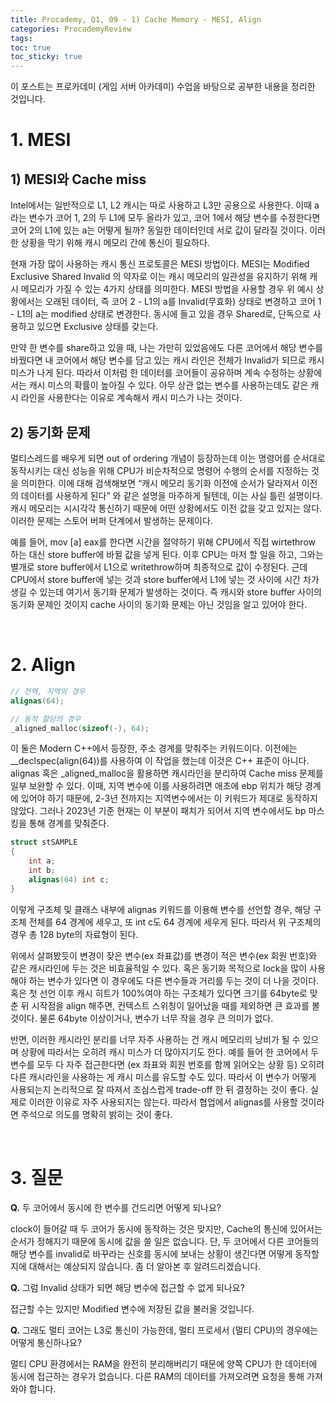 ```yaml
---
title: Procademy, Q1, 09 - 1) Cache Memory - MESI, Align
categories: ProcademyReview
tags: 
toc: true
toc_sticky: true
---
```


이 포스트는 프로카데미 (게임 서버 아카데미) 수업을 바탕으로 공부한 내용을 정리한 것입니다. 

# **1. MESI**

## **1) MESI와 Cache miss**

Intel에서는 일반적으로 L1, L2 캐시는 따로 사용하고 L3만 공용으로 사용한다. 이때 a라는 변수가 코어 1, 2의 두 L1에 모두 올라가 있고, 코어 1에서 해당 변수를 수정한다면 코어 2의 L1에 있는 a는 어떻게 될까? 동일한 데이터인데 서로 값이 달라질 것이다. 이러한 상황을 막기 위해 캐시 메모리 간에 통신이 필요하다.

현재 가장 많이 사용하는 캐시 통신 프로토콜은 MESI 방법이다. MESI는 Modified Exclusive Shared Invalid 의 약자로 이는 캐시 메모리의 일관성을 유지하기 위해 캐시 메모리가 가질 수 있는 4가지 상태를 의미한다.  MESI 방법을 사용할 경우 위 예시 상황에서는 오래된 데이터, 즉 코어 2 - L1의 a를 Invalid(무효화) 상태로 변경하고 코어 1 - L1의 a는 modified 상태로 변경한다. 동시에 들고 있을 경우 Shared로, 단독으로 사용하고 있으면 Exclusive 상태를 갖는다. 

만약 한 변수를 share하고 있을 때, 나는 가만히 있었음에도 다른 코어에서 해당 변수를 바꿨다면 내 코어에서 해당 변수를 담고 있는 캐시 라인은 전체가 Invalid가 되므로 캐시 미스가 나게 된다. 따라서 이처럼 한 데이터를 코어들이 공유하며 계속 수정하는 상황에서는 캐시 미스의 확률이 높아질 수 있다. 아무 상관 없는 변수를 사용하는데도 같은 캐시 라인을 사용한다는 이유로 계속해서 캐시 미스가 나는 것이다. 

## **2) 동기화 문제**

멀티스레드를 배우게 되면 out of ordering 개념이 등장하는데 이는 명령어를 순서대로 동작시키는 대신 성능을 위해 CPU가 비순차적으로 명령어 수행의 순서를 지정하는 것을 의미한다. 이에 대해 검색해보면 “캐시 메모리 동기화 이전에 순서가 달라져서 이전의 데이터를 사용하게 된다” 와 같은 설명을 마주하게 될텐데, 이는 사실 틀린 설명이다. 캐시 메모리는 시시각각 통신하기 때문에 어떤 상황에서도 이전 값을 갖고 있지는 않다. 이러한 문제는 스토어 버퍼 단계에서 발생하는 문제이다. 

예를 들어, mov [a] eax를 한다면 시간을 절약하기 위해 CPU에서 직접 wirtethrow 하는 대신 store buffer에 바뀔 값을 넣게 된다. 이후 CPU는 마저 할 일을 하고, 그와는 별개로 store buffer에서 L1으로 writethrow하며 최종적으로 값이 수정된다. 근데 CPU에서 store buffer에 넣는 것과 store buffer에서 L1에 넣는 것 사이에 시간 차가 생길 수 있는데 여기서 동기화 문제가 발생하는 것이다. 즉 캐시와 store buffer 사이의 동기화 문제인 것이지 cache 사이의 동기화 문제는 아닌 것임을 알고 있어야 한다. 

<br/>

# **2. Align**

```c++
// 전역, 지역의 경우
alignas(64); 

// 동적 할당의 경우 
_aligned_malloc(sizeof(-), 64);
```

이 둘은 Modern C++에서 등장한, 주소 경계를 맞춰주는 키워드이다. 이전에는 __declspec(align(64))를 사용하여 이 작업을 했는데 이것은 C++ 표준이 아니다. alignas 혹은 _aligned_malloc을 활용하면 캐시라인을 분리하여 Cache miss 문제를 일부 보완할 수 있다. 이때, 지역 변수에 이를 사용하려면 애초에 ebp 위치가 해당 경계에 있어야 하기 때문에, 2-3년 전까지는 지역변수에서는 이 키워드가 제대로 동작하지 않았다. 그러나 2023년 기준 현재는 이 부분이 패치가 되어서 지역 변수에서도 bp 마스킹을 통해 경계를 맞춰준다.

```c++
struct stSAMPLE
{
    int a;
    int b;
    alignas(64) int c; 
}	
```

이렇게 구조체 및 클래스 내부에 alignas 키워드를 이용해 변수를 선언할 경우, 해당 구조체 전체를 64 경계에 세우고, 또 int c도 64 경계에 세우게 된다. 따라서 위 구조체의 경우 총 128 byte의 자료형이 된다. 

위에서 살펴봤듯이 변경이 잦은 변수(ex 좌표값)를 변경이 적은 변수(ex 회원 번호)와 같은 캐시라인에 두는 것은 비효율적일 수 있다. 혹은 동기화 목적으로 lock을 많이 사용해야 하는 변수가 있다면 이 경우에도 다른 변수들과 거리를 두는 것이 더 나을 것이다. 혹은 첫 선언 이후 캐시 히트가 100%여야 하는 구조체가 있다면 크기를 64byte로 맞춘 뒤 시작점을 align 해주면, 컨텍스트 스위칭이 일어났을 때를 제외하면 큰 효과를 볼 것이다. 물론 64byte 이상이거나, 변수가 너무 작을 경우 큰 의미가 없다. 

반면, 이러한 캐시라인 분리를 너무 자주 사용하는 건 캐시 메모리의 낭비가 될 수 있으며 상황에 따라서는 오히려 캐시 미스가 더 많아지기도 한다. 예를 들어 한 코어에서 두 변수를 모두 다 자주 접근한다면 (ex 좌표와 회원 번호를 함께 읽어오는 상황 등) 오히려 다른 캐시라인을 사용하는 게 캐시 미스를 유도할 수도 있다. 따라서 이 변수가 어떻게 사용되는지 논리적으로 잘 따져서 조심스럽게 trade-off 한 뒤 결정하는 것이 좋다. 실제로 이러한 이유로 자주 사용되지는 않는다. 따라서 협업에서 alignas를 사용할 것이라면 주석으로 의도를 명확히 밝히는 것이 좋다.

<br/>

# **3. 질문**

**Q.** 두 코어에서 동시에 한 변수를 건드리면 어떻게 되나요?

clock이 들어갈 때 두 코어가 동시에 동작하는 것은 맞지만, Cache의 통신에 있어서는 순서가 정해지기 때문에 동시에 값을 쓸 일은 없습니다. 단, 두 코어에서 다른 코어들의 해당 변수를 invalid로 바꾸라는 신호를 동시에 보내는 상황이 생긴다면 어떻게 동작할지에 대해서는 예상되지 않습니다. 좀 더 알아본 후 알려드리겠습니다.

**Q.** 그럼 Invalid 상태가 되면 해당 변수에 접근할 수 없게 되나요?

접근할 수는 있지만 Modified 변수에 저장된 값을 불러올 것입니다. 

**Q.** 그래도 멀티 코어는 L3로 통신이 가능한데, 멀티 프로세서 (멀티 CPU)의 경우에는 어떻게 통신하나요? 

멀티 CPU 환경에서는 RAM을 완전히 분리해버리기 때문에 양쪽 CPU가 한 데이터에 동시에 접근하는 경우가 없습니다. 다른 RAM의 데이터를 가져오려면 요청을 통해 가져와야 합니다.

